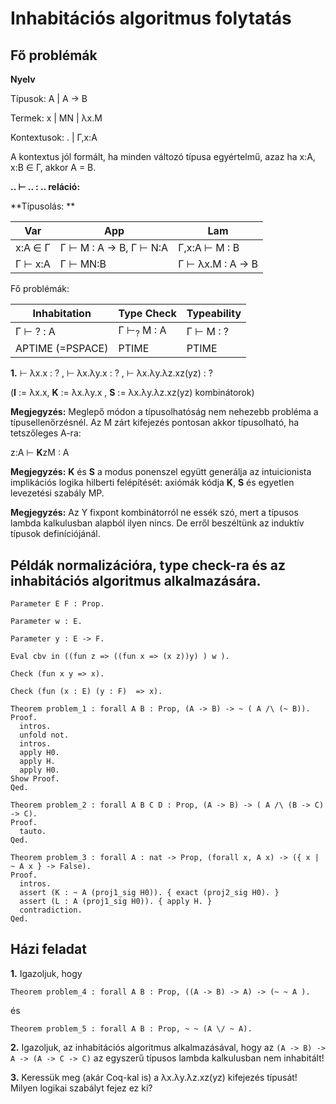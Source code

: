 # Inhabitációs algoritmus folytatás

## Fő problémák

**Nyelv**

Típusok: A | A → B

Termek:  x | MN | λx.M

Kontextusok: . | Γ,x:A

A kontextus jól formált, ha minden változó típusa egyértelmű, azaz ha x:A, x:B &isin; Γ, akkor A = B.

**.. ⊢ .. : .. reláció:**

**Típusolás: **

|Var | App  | Lam |
|---|---|---|
| x:A &isin; Γ | Γ ⊢ M : A → B,   Γ ⊢ N:A | Γ,x:A ⊢ M : B |
 Γ ⊢ x:A| Γ ⊢ MN:B |  Γ ⊢ λx.M : A → B|
 
 Fő problémák:
 
 | Inhabitation | Type Check  | Typeability |
|---|---|---|
| Γ ⊢ ? : A  | Γ ⊢<sub>?</sub> M : A | Γ ⊢ M : ? |
 APTIME (=PSPACE) | PTIME | PTIME |
 
 **1.**  ⊢ λx.x : ? , ⊢ λx.λy.x : ? , ⊢ λx.λy.λz.xz(yz) : ?
 
 (**I** := λx.x, **K** := λx.λy.x , **S** := λx.λy.λz.xz(yz) kombinátorok)
 
**Megjegyzés:** Meglepő módon a típusolhatóság nem nehezebb probléma a típusellenőrzésnél. Az M zárt kifejezés pontosan akkor típusolható, ha tetszőleges A-ra:
 
z:A ⊢ **K**zM : A

**Megjegyzés:** **K** és **S** a modus ponenszel együtt generálja az intuicionista implikációs logika hilberti felépítését: axiómák kódja **K**, **S** és egyetlen levezetési szabály MP.

**Megjegyzés:** Az Y fixpont kombinátorról ne essék szó, mert a típusos lambda kalkulusban alapból ilyen nincs. De erről beszéltünk az induktív típusok definíciójánál. 

## Példák normalizációra, type check-ra és az inhabitációs algoritmus alkalmazására.

````coq
Parameter E F : Prop.

Parameter w : E.

Parameter y : E -> F.  

Eval cbv in ((fun z => ((fun x => (x z))y) ) w ).

Check (fun x y => x).

Check (fun (x : E) (y : F)  => x).

Theorem problem_1 : forall A B : Prop, (A -> B) -> ~ ( A /\ (~ B)).
Proof.
  intros.
  unfold not.
  intros.
  apply H0.
  apply H.
  apply H0.
Show Proof.
Qed.

Theorem problem_2 : forall A B C D : Prop, (A -> B) -> ( A /\ (B -> C) -> C).
Proof.
  tauto.
Qed.

Theorem problem_3 : forall A : nat -> Prop, (forall x, A x) -> ({ x | ~ A x } -> False).
Proof.
  intros.
  assert (K : ~ A (proj1_sig H0)). { exact (proj2_sig H0). }
  assert (L : A (proj1_sig H0)). { apply H. }
  contradiction.
Qed.
````

## Házi feladat

**1.** Igazoljuk, hogy 

````coq
Theorem problem_4 : forall A B : Prop, ((A -> B) -> A) -> (~ ~ A ).
````

és 

````coq
Theorem problem_5 : forall A B : Prop, ~ ~ (A \/ ~ A).
````

**2.** Igazoljuk, az inhabitációs algoritmus alkalmazásával, hogy az ````(A -> B) -> A -> (A -> C -> C)```` az egyszerű típusos lambda kalkulusban nem inhabitált!

**3.** Keressük meg (akár Coq-kal is) a λx.λy.λz.xz(yz) kifejezés típusát! Milyen logikai szabályt fejez ez ki?

 

<!--
**Tételke.** Ha M kifejezés, amelyben minden változószereplésben különböző változó áll, akkor van Γ és A, hogy Γ ⊢ M : A.

_Bizonyítás._ Strukturális indukcióval. 

_1._ Ha M = x, akkor minden A típussal x : A ⊢ x : A.
 -->




